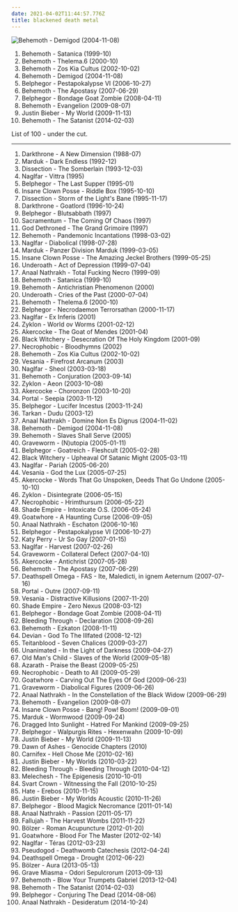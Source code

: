```yaml
---
date: 2021-04-02T11:44:57.776Z
title: blackened death metal
---
```

![Behemoth - Demigod (2004-11-08)](https://img.discogs.com/MNYLE23Q0oIxDAGjqM15Ef46BeY=/fit-in/300x408/filters:strip_icc():format(jpeg):mode_rgb():quality(90)/discogs-images/R-4001137-1351930041-7014.jpeg.jpg "Behemoth - Demigod (2004-11-08)")
<ol class="albums">
<li data-cover="https://via.placeholder.com/450" data-tags="blackened death metal" role="button">Behemoth - Satanica (1999-10)</li>
<li data-cover="https://via.placeholder.com/450" data-tags="blackened death metal, death metal" role="button">Behemoth - Thelema.6 (2000-10)</li>
<li data-cover="http://coverartarchive.org/release/56227a63-1cc7-30b6-bfc5-42b89d3ac3cd/9348490433-500.jpg" data-tags="death metal, blackened death metal" role="button">Behemoth - Zos Kia Cultus (2002-10-02)</li>
<li data-cover="https://img.discogs.com/MNYLE23Q0oIxDAGjqM15Ef46BeY=/fit-in/300x408/filters:strip_icc():format(jpeg):mode_rgb():quality(90)/discogs-images/R-4001137-1351930041-7014.jpeg.jpg" data-tags="death metal, blackened death metal" role="button">Behemoth - Demigod (2004-11-08)</li>
<li data-cover="https://via.placeholder.com/450" data-tags="blackened death metal" role="button">Belphegor - Pestapokalypse VI (2006-10-27)</li>
<li data-cover="http://coverartarchive.org/release/b9ca5e3c-a82c-3afd-ace3-cc4184723c52/2442134676-500.jpg" data-tags="death metal" role="button">Behemoth - The Apostasy (2007-06-29)</li>
<li data-cover="https://via.placeholder.com/450" data-tags="black metal, blackened death metal" role="button">Belphegor - Bondage Goat Zombie (2008-04-11)</li>
<li data-cover="https://img.discogs.com/f5MS-w80xTYlPaqvPn5gnXP60-0=/fit-in/175x175/filters:strip_icc():format(jpeg):mode_rgb():quality(90)/discogs-images/R-4297042-1361036898-6312.jpeg.jpg" data-tags="death metal, blackened death metal" role="button">Behemoth - Evangelion (2009-08-07)</li>
<li data-cover="http://coverartarchive.org/release/ca702418-7848-3992-b860-18409362b356/3667047678-500.jpg" data-tags="justin bieber, my world, totec radio" role="button">Justin Bieber - My World (2009-11-13)</li>
<li data-cover="https://via.placeholder.com/450" data-tags="2014, blackened death metal, black metal, death metal" role="button">Behemoth - The Satanist (2014-02-03)</li>
</ol>
List of 100 - under the cut.
<!-- more -->

_________________

<ol class="albums">
<li data-cover="https://img.discogs.com/KoD6fYF2og3RuKhXALgl5BWKiHM=/fit-in/600x598/filters:strip_icc():format(jpeg):mode_rgb():quality(90)/discogs-images/R-1430077-1553510536-2693.jpeg.jpg" data-tags="death metal, blackened death metal" role="button">
Darkthrone - A New Dimension (1988-07)
</li>
<li data-cover="http://coverartarchive.org/release/0122096d-9d63-45ac-80b7-91b1e27c3be1/17503960939-500.jpg" data-tags="black metal" role="button">
Marduk - Dark Endless (1992-12)
</li>
<li data-cover="https://via.placeholder.com/450" data-tags="black metal, melodic black metal" role="button">
Dissection - The Somberlain (1993-12-03)
</li>
<li data-cover="https://via.placeholder.com/450" data-tags="melodic black metal" role="button">
Naglfar - Vittra (1995)
</li>
<li data-cover="http://coverartarchive.org/release/f410685a-29d7-4873-a432-012520614158/19793601931-500.jpg" data-tags="black metal, death metal, blackened death metal" role="button">
Belphegor - The Last Supper (1995-01)
</li>
<li data-cover="http://coverartarchive.org/release/773b1e1e-3fe6-4e8f-a5e4-117d45dd2d06/27358258265-500.jpg" data-tags="1995, detroit" role="button">
Insane Clown Posse - Riddle Box (1995-10-10)
</li>
<li data-cover="https://via.placeholder.com/450" data-tags="black metal, melodic black metal" role="button">
Dissection - Storm of the Light's Bane (1995-11-17)
</li>
<li data-cover="https://via.placeholder.com/450" data-tags="black metal, death metal" role="button">
Darkthrone - Goatlord (1996-10-24)
</li>
<li data-cover="http://coverartarchive.org/release/8d2466e3-2206-4a0b-960d-38d20a347e42/19793757315-500.jpg" data-tags="black metal" role="button">
Belphegor - Blutsabbath (1997)
</li>
<li data-cover="https://img.discogs.com/NGYNgCDgZodW6PvWJtQFPhEmvJc=/fit-in/600x619/filters:strip_icc():format(jpeg):mode_rgb():quality(90)/discogs-images/R-15224848-1588344956-3659.jpeg.jpg" data-tags="blackened death metal, melodic black metal" role="button">
Sacramentum - The Coming Of Chaos (1997)
</li>
<li data-cover="http://coverartarchive.org/release/778d8ed1-a56e-3813-ae6a-97ba04f86c21/21781511761-500.jpg" data-tags="death metal, blackened death metal" role="button">
God Dethroned - The Grand Grimoire (1997)
</li>
<li data-cover="http://coverartarchive.org/release/f6d20d15-8029-4307-8f58-e49740f90fcf/5751543074-500.jpg" data-tags="black metal" role="button">
Behemoth - Pandemonic Incantations (1998-03-02)
</li>
<li data-cover="https://via.placeholder.com/450" data-tags="black metal, melodic black metal" role="button">
Naglfar - Diabolical (1998-07-28)
</li>
<li data-cover="https://via.placeholder.com/450" data-tags="black metal" role="button">
Marduk - Panzer Division Marduk (1999-03-05)
</li>
<li data-cover="http://coverartarchive.org/release/4376e2ea-7b73-32a7-b99a-2e76f21498c2/28063954531-500.jpg" data-tags="juggalo, hip-hop" role="button">
Insane Clown Posse - The Amazing Jeckel Brothers (1999-05-25)
</li>
<li data-cover="http://coverartarchive.org/release/29354f69-64e1-4c5a-8afe-062ddf853bf5/26055634719-500.jpg" data-tags="metalcore" role="button">
Underoath - Act of Depression (1999-07-04)
</li>
<li data-cover="http://coverartarchive.org/release/ae633162-211e-4f5e-8474-6803c2c21480/1959804975-500.jpg" data-tags="black metal" role="button">
Anaal Nathrakh - Total Fucking Necro (1999-09)
</li>
<li data-cover="https://via.placeholder.com/450" data-tags="blackened death metal" role="button">
Behemoth - Satanica (1999-10)
</li>
<li data-cover="http://coverartarchive.org/release/c7b052a1-8633-4a5a-a5f8-75af3911f12a/6984487955-500.jpg" data-tags="death metal" role="button">
Behemoth - Antichristian Phenomenon (2000)
</li>
<li data-cover="http://coverartarchive.org/release/182df017-12a5-4836-9780-0f1f4b971f87/3573388202-500.jpg" data-tags="metalcore, death metal" role="button">
Underoath - Cries of the Past (2000-07-04)
</li>
<li data-cover="https://via.placeholder.com/450" data-tags="blackened death metal, death metal" role="button">
Behemoth - Thelema.6 (2000-10)
</li>
<li data-cover="http://coverartarchive.org/release/e29f34bb-4cb5-4360-ac6e-258a73a572df/19793841495-500.jpg" data-tags="black metal, blackened death metal" role="button">
Belphegor - Necrodaemon Terrorsathan (2000-11-17)
</li>
<li data-cover="https://via.placeholder.com/450" data-tags="melodic black metal" role="button">
Naglfar - Ex Inferis (2001)
</li>
<li data-cover="http://coverartarchive.org/release/b981ae26-21f1-4deb-9944-64d5ce3db218/7578679028-500.jpg" data-tags="death metal, blackened death metal, black metal" role="button">
Zyklon - World ov Worms (2001-02-12)
</li>
<li data-cover="http://coverartarchive.org/release/69f09f65-2b4d-4a5b-9ec6-31ac79953f7a/7724337003-500.jpg" data-tags="black metal, death metal" role="button">
Akercocke - The Goat of Mendes (2001-04)
</li>
<li data-cover="http://coverartarchive.org/release/2e4345e0-e41f-42e8-8613-d50e6975f468/2890105060-500.jpg" data-tags="black metal, blackened death metal" role="button">
Black Witchery - Desecration Of The Holy Kingdom (2001-09)
</li>
<li data-cover="https://img.discogs.com/kfLzPzUwI8ar0dMhl7fy_NB-HZw=/fit-in/300x290/filters:strip_icc():format(jpeg):mode_rgb():quality(90)/discogs-images/R-3891537-1348264637-1538.jpeg.jpg" data-tags="2002, death metal" role="button">
Necrophobic - Bloodhymns (2002)
</li>
<li data-cover="http://coverartarchive.org/release/56227a63-1cc7-30b6-bfc5-42b89d3ac3cd/9348490433-500.jpg" data-tags="death metal, blackened death metal" role="button">
Behemoth - Zos Kia Cultus (2002-10-02)
</li>
<li data-cover="https://via.placeholder.com/450" data-tags="black metal, symphonic black metal" role="button">
Vesania - Firefrost Arcanum (2003)
</li>
<li data-cover="https://via.placeholder.com/450" data-tags="melodic black metal, black metal" role="button">
Naglfar - Sheol (2003-03-18)
</li>
<li data-cover="http://coverartarchive.org/release/2dd151fd-f601-41f1-af9f-a929438bfdb2/6984835449-500.jpg" data-tags="black metal, death metal" role="button">
Behemoth - Conjuration (2003-09-14)
</li>
<li data-cover="https://img.discogs.com/syx9YmCI0gdeugT1ZAROIYTJWJs=/fit-in/225x225/filters:strip_icc():format(jpeg):mode_rgb():quality(90)/discogs-images/R-13760103-1560525846-9236.jpeg.jpg" data-tags="death metal" role="button">
Zyklon - Aeon (2003-10-08)
</li>
<li data-cover="http://coverartarchive.org/release/95184121-cb65-4d0e-a32b-f97215d41137/3440293326-500.jpg" data-tags="death metal, black metal" role="button">
Akercocke - Choronzon (2003-10-20)
</li>
<li data-cover="http://coverartarchive.org/release/7c88dcda-841c-33b2-b8b1-1712d736c428/3073040714-500.jpg" data-tags="death metal, black metal, blackened death metal" role="button">
Portal - Seepia (2003-11-12)
</li>
<li data-cover="https://via.placeholder.com/450" data-tags="blackened death metal, black metal" role="button">
Belphegor - Lucifer Incestus (2003-11-24)
</li>
<li data-cover="https://img.discogs.com/Hx2z0NItvsNkVQThKzoP0svvhcE=/fit-in/600x531/filters:strip_icc():format(jpeg):mode_rgb():quality(90)/discogs-images/R-9280126-1510163722-7447.jpeg.jpg" data-tags="dudu, tarkan" role="button">
Tarkan - Dudu (2003-12)
</li>
<li data-cover="http://coverartarchive.org/release/bc02fd0e-5ba2-4af4-8942-0284080e940b/2650936291-500.jpg" data-tags="black metal, grindcore" role="button">
Anaal Nathrakh - Domine Non Es Dignus (2004-11-02)
</li>
<li data-cover="https://img.discogs.com/MNYLE23Q0oIxDAGjqM15Ef46BeY=/fit-in/300x408/filters:strip_icc():format(jpeg):mode_rgb():quality(90)/discogs-images/R-4001137-1351930041-7014.jpeg.jpg" data-tags="death metal, blackened death metal" role="button">
Behemoth - Demigod (2004-11-08)
</li>
<li data-cover="https://img.discogs.com/MNYLE23Q0oIxDAGjqM15Ef46BeY=/fit-in/300x408/filters:strip_icc():format(jpeg):mode_rgb():quality(90)/discogs-images/R-4001137-1351930041-7014.jpeg.jpg" data-tags="death metal" role="button">
Behemoth - Slaves Shall Serve (2005)
</li>
<li data-cover="http://coverartarchive.org/release/82d03e9a-c800-434b-9915-c0cb52f647b5/4878350488-500.jpg" data-tags="black metal, melodic black metal, symphonic black metal" role="button">
Graveworm - (N)utopia (2005-01-11)
</li>
<li data-cover="https://via.placeholder.com/450" data-tags="blackened death metal, black metal" role="button">
Belphegor - Goatreich - Fleshcult (2005-02-28)
</li>
<li data-cover="https://via.placeholder.com/450" data-tags="extreme metal, blackened death metal, brutal black metal" role="button">
Black Witchery - Upheaval Of Satanic Might (2005-03-11)
</li>
<li data-cover="https://via.placeholder.com/450" data-tags="melodic black metal, black metal" role="button">
Naglfar - Pariah (2005-06-20)
</li>
<li data-cover="https://via.placeholder.com/450" data-tags="symphonic black metal, black metal" role="button">
Vesania - God the Lux (2005-07-25)
</li>
<li data-cover="http://coverartarchive.org/release/4e7758a3-0519-3ab0-b204-c114802d2ef0/2932382643-500.jpg" data-tags="death metal" role="button">
Akercocke - Words That Go Unspoken, Deeds That Go Undone (2005-10-10)
</li>
<li data-cover="http://coverartarchive.org/release/78c7aaee-8c1e-4562-8e85-6b90f7199ec7/24012249042-500.jpg" data-tags="death metal" role="button">
Zyklon - Disintegrate (2006-05-15)
</li>
<li data-cover="https://img.discogs.com/Jd3sRID20tNIAwWXZ0bV_P3pq14=/fit-in/600x596/filters:strip_icc():format(jpeg):mode_rgb():quality(90)/discogs-images/R-1235180-1202668084.jpeg.jpg" data-tags="black metal, death metal, blackened death metal" role="button">
Necrophobic - Hrimthursum (2006-05-22)
</li>
<li data-cover="http://coverartarchive.org/release/409517ec-b4ae-4a57-a976-ce4890d41ae3/6727084735-500.jpg" data-tags="black metal, melodic death metal, melodic black metal, symphonic black-metal" role="button">
Shade Empire - Intoxicate O.S. (2006-05-24)
</li>
<li data-cover="http://coverartarchive.org/release/931c8e99-3e6d-44d9-97e4-b89b4e3f54d8/13675706609-500.jpg" data-tags="black metal, death metal, blackened death metal" role="button">
Goatwhore - A Haunting Curse (2006-09-05)
</li>
<li data-cover="http://coverartarchive.org/release/60775bb2-91e1-35bc-8ecf-88c82628700c/2650917419-500.jpg" data-tags="black metal, grindcore" role="button">
Anaal Nathrakh - Eschaton (2006-10-16)
</li>
<li data-cover="https://via.placeholder.com/450" data-tags="blackened death metal" role="button">
Belphegor - Pestapokalypse VI (2006-10-27)
</li>
<li data-cover="https://img.discogs.com/_BJFszd73qwVxIqLKvgBV8MkrFA=/fit-in/600x526/filters:strip_icc():format(jpeg):mode_rgb():quality(90)/discogs-images/R-10497034-1498657831-8536.jpeg.jpg" data-tags="female vocalists, gay metal" role="button">
Katy Perry - Ur So Gay (2007-01-15)
</li>
<li data-cover="https://via.placeholder.com/450" data-tags="melodic black metal, black metal" role="button">
Naglfar - Harvest (2007-02-26)
</li>
<li data-cover="http://coverartarchive.org/release/b5c9ae48-e220-39b8-819e-3ad6bcdae905/18251737209-500.jpg" data-tags="melodic black metal, black metal" role="button">
Graveworm - Collateral Defect (2007-04-10)
</li>
<li data-cover="https://img.discogs.com/SsTXgERJaW8tuZQ_y-1OUIAglOs=/fit-in/500x493/filters:strip_icc():format(jpeg):mode_rgb():quality(90)/discogs-images/R-1099012-1191936322.jpeg.jpg" data-tags="death metal, black metal" role="button">
Akercocke - Antichrist (2007-05-28)
</li>
<li data-cover="http://coverartarchive.org/release/b9ca5e3c-a82c-3afd-ace3-cc4184723c52/2442134676-500.jpg" data-tags="death metal" role="button">
Behemoth - The Apostasy (2007-06-29)
</li>
<li data-cover="http://coverartarchive.org/release/98ed235a-2f5c-44e9-8f94-1373fcd7dc4e/1981275082-500.jpg" data-tags="black metal, avant-garde black metal" role="button">
Deathspell Omega - FAS - Ite, Maledicti, in ignem Aeternum (2007-07-16)
</li>
<li data-cover="http://coverartarchive.org/release/49f6af34-d643-385d-95c3-d7fba082fff8/3073081136-500.jpg" data-tags="death metal" role="button">
Portal - Outre (2007-09-11)
</li>
<li data-cover="https://via.placeholder.com/450" data-tags="symphonic black metal, black metal" role="button">
Vesania - Distractive Killusions (2007-11-20)
</li>
<li data-cover="http://coverartarchive.org/release/2adc426e-bf17-4ddd-ba04-47470c3045d8/6761584111-500.jpg" data-tags="black metal, symphonic black metal, dark metal" role="button">
Shade Empire - Zero Nexus (2008-03-12)
</li>
<li data-cover="https://via.placeholder.com/450" data-tags="black metal, blackened death metal" role="button">
Belphegor - Bondage Goat Zombie (2008-04-11)
</li>
<li data-cover="https://via.placeholder.com/450" data-tags="metalcore" role="button">
Bleeding Through - Declaration (2008-09-26)
</li>
<li data-cover="https://via.placeholder.com/450" data-tags="black metal" role="button">
Behemoth - Ezkaton (2008-11-11)
</li>
<li data-cover="https://img.discogs.com/wZKz-MtrV9c_tOu41Csu6lRxRrc=/fit-in/600x514/filters:strip_icc():format(jpeg):mode_rgb():quality(90)/discogs-images/R-3140363-1517387696-1788.jpeg.jpg" data-tags="death metal, blackened death metal" role="button">
Devian - God To The Illfated (2008-12-12)
</li>
<li data-cover="http://coverartarchive.org/release/e3ff33f8-55cc-46a2-b311-62effc1db2b9/15656142116-500.jpg" data-tags="2009, black metal" role="button">
Teitanblood - Seven Chalices (2009-03-27)
</li>
<li data-cover="https://via.placeholder.com/450" data-tags="blackened death metal" role="button">
Unanimated - In the Light of Darkness (2009-04-27)
</li>
<li data-cover="https://via.placeholder.com/450" data-tags="black metal, melodic black metal" role="button">
Old Man's Child - Slaves of the World (2009-05-18)
</li>
<li data-cover="https://img.discogs.com/fYQwdc3Q9iFfcX21REcV_PfyHK8=/fit-in/600x600/filters:strip_icc():format(jpeg):mode_rgb():quality(90)/discogs-images/R-8091308-1454962747-7443.jpeg.jpg" data-tags="death metal, blackened death metal" role="button">
Azarath - Praise the Beast (2009-05-25)
</li>
<li data-cover="https://img.discogs.com/kfLzPzUwI8ar0dMhl7fy_NB-HZw=/fit-in/300x290/filters:strip_icc():format(jpeg):mode_rgb():quality(90)/discogs-images/R-3891537-1348264637-1538.jpeg.jpg" data-tags="death metal" role="button">
Necrophobic - Death to All (2009-05-29)
</li>
<li data-cover="https://img.discogs.com/R2Fkj1hPQeCHHPJ1rJ2pzF36ago=/fit-in/600x528/filters:strip_icc():format(jpeg):mode_rgb():quality(90)/discogs-images/R-3567398-1406470863-2997.jpeg.jpg" data-tags="death metal, black metal, blackened death metal" role="button">
Goatwhore - Carving Out The Eyes Of God (2009-06-23)
</li>
<li data-cover="http://coverartarchive.org/release/154e6697-6d62-40b6-8c74-4fdf7c3f48bd/11152247773-500.jpg" data-tags="symphonic black metal, melodic black metal" role="button">
Graveworm - Diabolical Figures (2009-06-26)
</li>
<li data-cover="http://coverartarchive.org/release/b8000d1e-ed5f-4fe8-b5a4-921b133ce0be/2650883035-500.jpg" data-tags="black metal, grindcore" role="button">
Anaal Nathrakh - In the Constellation of the Black Widow (2009-06-29)
</li>
<li data-cover="https://img.discogs.com/f5MS-w80xTYlPaqvPn5gnXP60-0=/fit-in/175x175/filters:strip_icc():format(jpeg):mode_rgb():quality(90)/discogs-images/R-4297042-1361036898-6312.jpeg.jpg" data-tags="death metal, blackened death metal" role="button">
Behemoth - Evangelion (2009-08-07)
</li>
<li data-cover="http://coverartarchive.org/release/7aa2faf0-993a-45b6-b513-afcb5f40f5d5/1621608060-500.jpg" data-tags="2009, goregrind, deathcore, brutal death metal, nsbm, deathgrind, brutal deathcore, national socialist black metal, moshcore" role="button">
Insane Clown Posse - Bang! Pow! Boom! (2009-09-01)
</li>
<li data-cover="http://coverartarchive.org/release/b5b63bac-3c0b-477b-9b95-62397964cc05/4811360553-500.jpg" data-tags="black metal" role="button">
Marduk - Wormwood (2009-09-24)
</li>
<li data-cover="http://coverartarchive.org/release/da9e633c-b899-4e6f-b270-9dd4d788f81a/27317356479-500.jpg" data-tags="black metal" role="button">
Dragged Into Sunlight - Hatred For Mankind (2009-09-25)
</li>
<li data-cover="https://img.discogs.com/Ogqhp79ReJ5edw-lgxwv6-0OPMs=/fit-in/480x480/filters:strip_icc():format(jpeg):mode_rgb():quality(90)/discogs-images/R-6059759-1410026372-9610.jpeg.jpg" data-tags="death metal, black metal, blackened death metal" role="button">
Belphegor - Walpurgis Rites - Hexenwahn (2009-10-09)
</li>
<li data-cover="http://coverartarchive.org/release/ca702418-7848-3992-b860-18409362b356/3667047678-500.jpg" data-tags="justin bieber, my world, totec radio" role="button">
Justin Bieber - My World (2009-11-13)
</li>
<li data-cover="http://coverartarchive.org/release/961f99de-36c2-48bc-b3fa-7ada34637768/9334243654-500.jpg" data-tags="black metal, death metal, blackened death metal, symphonic black metal, melodic black metal" role="button">
Dawn of Ashes - Genocide Chapters (2010)
</li>
<li data-cover="http://coverartarchive.org/release/895e0fef-751e-47fe-b5df-715aba698e4b/21635191959-500.jpg" data-tags="deathcore" role="button">
Carnifex - Hell Chose Me (2010-02-16)
</li>
<li data-cover="http://coverartarchive.org/release/6bfba6d5-71fc-454b-b3a0-63632a1459fa/20855090957-500.jpg" data-tags="totec radio, justin bieber, goregrind, justin bieber my worlds" role="button">
Justin Bieber - My Worlds (2010-03-22)
</li>
<li data-cover="https://via.placeholder.com/450" data-tags="2010" role="button">
Bleeding Through - Bleeding Through (2010-04-12)
</li>
<li data-cover="http://coverartarchive.org/release/d9bd7370-f0bd-4534-94c7-730eb113d927/20237882094-500.jpg" data-tags="black metal" role="button">
Melechesh - The Epigenesis (2010-10-01)
</li>
<li data-cover="https://via.placeholder.com/450" data-tags="2010, blackened death metal" role="button">
Svart Crown - Witnessing the Fall (2010-10-25)
</li>
<li data-cover="https://img.discogs.com/kUG0Q1zHElErnAO7ZgItS0c5x2Y=/fit-in/496x500/filters:strip_icc():format(jpeg):mode_rgb():quality(90)/discogs-images/R-6284480-1415559587-3187.jpeg.jpg" data-tags="death metal, blackened death metal" role="button">
Hate - Erebos (2010-11-15)
</li>
<li data-cover="http://coverartarchive.org/release/d9206472-5d0c-4617-a1d3-75466a346934/15444150049-500.jpg" data-tags="totec radio, justin bieber" role="button">
Justin Bieber - My Worlds Acoustic (2010-11-26)
</li>
<li data-cover="http://coverartarchive.org/release/7bb03acd-cc94-413c-b433-bc181b519efe/2878785120-500.jpg" data-tags="2011" role="button">
Belphegor - Blood Magick Necromance (2011-01-14)
</li>
<li data-cover="http://coverartarchive.org/release/75161655-04bd-4730-8cbc-9128f371ab61/21129401013-500.jpg" data-tags="black metal, grindcore" role="button">
Anaal Nathrakh - Passion (2011-05-17)
</li>
<li data-cover="http://coverartarchive.org/release/99c84ccf-8593-483f-9f3c-e7f16a6a0ddc/8684736002-500.jpg" data-tags="technical death metal, progressive death metal" role="button">
Fallujah - The Harvest Wombs (2011-11-22)
</li>
<li data-cover="https://via.placeholder.com/450" data-tags="blackened death metal" role="button">
Bölzer - Roman Acupuncture (2012-01-20)
</li>
<li data-cover="http://coverartarchive.org/release/eb64944a-3184-40fb-87d9-fd0d3e855d40/13675763816-500.jpg" data-tags="blackened death metal, black metal, death metal" role="button">
Goatwhore - Blood For The Master (2012-02-14)
</li>
<li data-cover="https://via.placeholder.com/450" data-tags="melodic black metal, blackened death metal, swedish" role="button">
Naglfar - Téras (2012-03-23)
</li>
<li data-cover="https://img.discogs.com/wVdy3s97NKQLwrX5SsNVKh48_DU=/fit-in/600x400/filters:strip_icc():format(jpeg):mode_rgb():quality(90)/discogs-images/R-8274033-1555882246-5460.jpeg.jpg" data-tags="2012, death metal, russian death metal, russian black metal, blackened death metal" role="button">
Pseudogod - Deathwomb Catechesis (2012-04-24)
</li>
<li data-cover="https://via.placeholder.com/450" data-tags="black metal, 2012, progressive black metal, progressive metal" role="button">
Deathspell Omega - Drought (2012-06-22)
</li>
<li data-cover="https://via.placeholder.com/450" data-tags="black metal, death metal, blackened death metal" role="button">
Bölzer - Aura (2013-05-13)
</li>
<li data-cover="http://coverartarchive.org/release/529a12ef-b4f1-4074-9a2c-fe36ef7a256a/13818478790-500.jpg" data-tags="2013, death metal, blackened death metal" role="button">
Grave Miasma - Odori Sepulcrorum (2013-09-13)
</li>
<li data-cover="http://coverartarchive.org/release/9ac2d6d4-dfed-43f6-b9d8-12e4243debe9/23592483804-500.jpg" data-tags="black metal, death metal, blackened death metal" role="button">
Behemoth - Blow Your Trumpets Gabriel (2013-12-04)
</li>
<li data-cover="https://via.placeholder.com/450" data-tags="2014, blackened death metal, black metal, death metal" role="button">
Behemoth - The Satanist (2014-02-03)
</li>
<li data-cover="http://coverartarchive.org/release/c1fad667-9898-4f94-8325-21b26a44c97b/8006987565-500.jpg" data-tags="death metal, 2014" role="button">
Belphegor - Conjuring The Dead (2014-08-06)
</li>
<li data-cover="http://coverartarchive.org/release/39b14176-29c0-4f6d-b876-abf43cecbce3/8663953259-500.jpg" data-tags="black metal, grindcore, 2014, industrial black metal" role="button">
Anaal Nathrakh - Desideratum (2014-10-24)
</li>
</ol>
